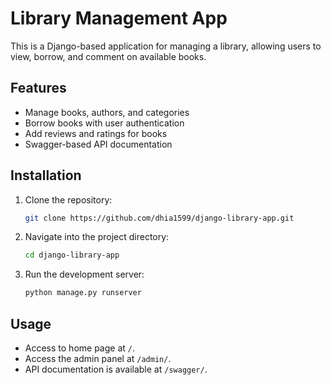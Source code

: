 # Library Management App

This is a Django-based application for managing a library, allowing users to view, borrow, and comment on available books.

## Features

- Manage books, authors, and categories
- Borrow books with user authentication
- Add reviews and ratings for books
- Swagger-based API documentation

## Installation

1. Clone the repository:

    ```bash
    git clone https://github.com/dhia1599/django-library-app.git
    ```

2. Navigate into the project directory:

    ```bash
    cd django-library-app
    ```

3. Run the development server:

    ```bash
    python manage.py runserver
    ```

## Usage

- Access to home page at `/`.
- Access the admin panel at `/admin/`.
- API documentation is available at `/swagger/`.
